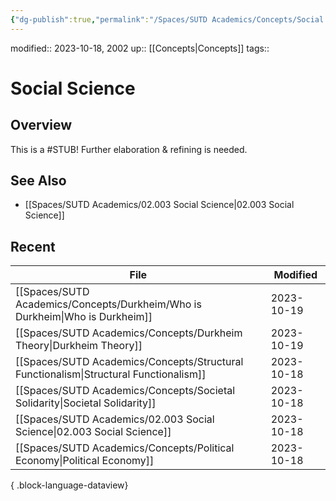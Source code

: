 ```yaml
---
{"dg-publish":true,"permalink":"/Spaces/SUTD Academics/Concepts/Social Science/","tags":["created/2023/Oct"]}
---
```


modified:: 2023-10-18, 2002
up:: [[Concepts\|Concepts]]
tags::

# Social Science

## Overview

This is a #STUB! Further elaboration & refining is needed.

## See Also

- [[Spaces/SUTD Academics/02.003 Social Science\|02.003 Social Science]]

## Recent

| File                                                                                     | Modified   |
| ---------------------------------------------------------------------------------------- | ---------- |
| [[Spaces/SUTD Academics/Concepts/Durkheim/Who is Durkheim\|Who is Durkheim]]          | 2023-10-19 |
| [[Spaces/SUTD Academics/Concepts/Durkheim Theory\|Durkheim Theory]]                   | 2023-10-19 |
| [[Spaces/SUTD Academics/Concepts/Structural Functionalism\|Structural Functionalism]] | 2023-10-18 |
| [[Spaces/SUTD Academics/Concepts/Societal Solidarity\|Societal Solidarity]]           | 2023-10-18 |
| [[Spaces/SUTD Academics/02.003 Social Science\|02.003 Social Science]]                | 2023-10-18 |
| [[Spaces/SUTD Academics/Concepts/Political Economy\|Political Economy]]               | 2023-10-18 |

{ .block-language-dataview}
